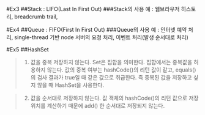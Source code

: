 #Ex3
##Stack : LIFO(Last In First Out)
###Stack의 사용 예 : 웹브라우저 히스토리, breadcrumb trail, 

#Ex4
##Queue : FIFO(First In First Out)
###Queue의 사용 예 : 인터넷 예약 처리, single-thread 기반 node 서버의 요청 처리, 이벤트 처리(발생 순서대로 처리)

#Ex5
##HashSet
>1) 값을 중복 저장하지 않는다.
Set은 집합을 의미한다.
집합에서는 중복값을 허용하지 않는다.
값의 중복 여부는 hashCode()의 리턴 값이 같고, equals()의 검사 결과가 true일 때 같은 값으로 취급한다.
즉 중복된 값을 저장하고 싶지 않을 때 HashSet을 사용한다.

>2) 값을 순서대로 저장하지 않는다.
값 객체의 hashCode()의 리턴 값으로 저장 위치를 계산하기 때문에 add() 한 순서대로 저장되지 않는다.